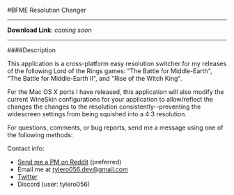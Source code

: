 #BFME Resolution Changer

-------

**Download Link**: *coming soon*

------

####Description

This application is a cross-platform easy resolution switcher for my releases of the following Lord of the Rings games: "The Battle for Middle-Earth", "The Battle for Middle-Earth II", and "Rise of the Witch King".

For the Mac OS X ports I have released, this application will also modify the current WineSkin configurations for your application to allow/reflect the changes the changes to the resolution consistently--preventing the widescreen settings from being squished into a 4:3 resolution.

For questions, comments, or bug reports, send me a message using one of the following methods:

Contact info:

- [Send me a PM on Reddit](https://www.reddit.com/user/tylero056) (preferred)
- Email me at [tylero056.dev@gmail.com](<mailto:tylero056.dev@gmail.com>)  
- [Twitter](https://twitter.com/tylero056)
- Discord (user: tylero056)